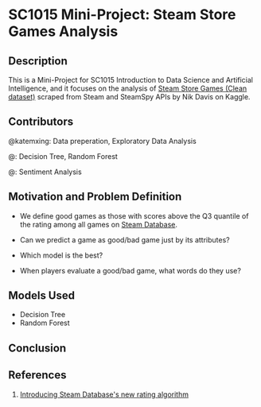 # SC1015 Mini-Project: Steam Store Games Analysis


## Description
This is a Mini-Project for SC1015 Introduction to Data Science and Artificial Intelligence, and it focuses on the analysis of [Steam Store Games (Clean dataset)](https://www.kaggle.com/datasets/nikdavis/steam-store-games.) scraped from Steam and SteamSpy APIs by Nik Davis on Kaggle.

## Contributors
@katemxing: Data preperation, Exploratory Data Analysis

@: Decision Tree, Random Forest

@: Sentiment Analysis


## Motivation and Problem Definition
- We define good games as those with scores above the Q3 quantile of the rating among all games on [Steam Database](https://steamdb.info/).

- Can we predict a game as good/bad game just by its attributes?

- Which model is the best?

- When players evaluate a good/bad game, what words do they use?

## Models Used
- Decision Tree
- Random Forest

## Conclusion

## References
1. [Introducing Steam Database's new rating algorithm](https://steamdb.info/blog/steamdb-rating/)

